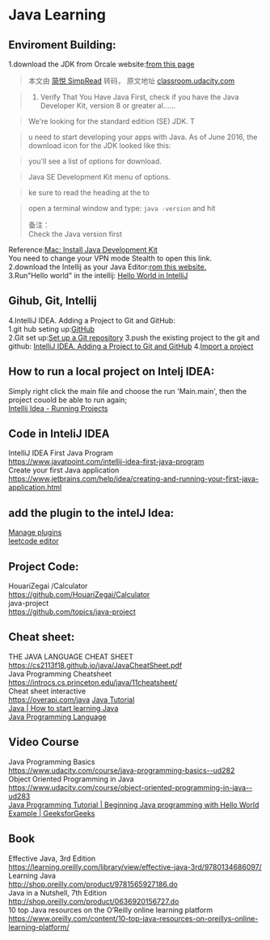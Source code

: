 # Java Learning
## Enviroment Building: 
1.download the JDK from Orcale website:[from this page](http://www.oracle.com/technetwork/java/javase/downloads/index.html)   
> 本文由 [简悦 SimpRead](http://ksria.com/simpread/) 转码， 原文地址 [classroom.udacity.com](https://classroom.udacity.com/courses/ud282/lessons/25293e79-04ae-438f-80ec-0ddba22f6f74/concepts/c0160443-0c73-4c65-a3e8-ce5e7f763ee1)

> 1. Verify That You Have Java First, check if you have the Java Developer Kit, version 8 or greater al......

> We're looking for the standard edition (SE) JDK. T

> u need to start developing your apps with Java. As of June 2016, the download icon for the JDK looked like this:

> you'll see a list of options for download.

> Java SE Development Kit menu of options.

> ke sure to read the heading at the to

> open a terminal window and type: `java -version` and hit
> 
> 备注：  
> Check the Java version first


Reference:[Mac: Install Java Development Kit](https://classroom.udacity.com/courses/ud282/lessons/8186340458/concepts/8ddd79b0-5a61-4e10-883a-95ff366e97a9)  
You need to change your VPN mode Stealth to open this link.  
2.download the Intellij as your Java Editor:[rom this website.](https://www.jetbrains.com/idea/download/#)  
3.Run"Hello world" in the intellij: [Hello World in IntelliJ](https://classroom.udacity.com/courses/ud282/lessons/8186340458/concepts/1bf68bfd-737d-4c41-96f6-9c086e50926b)  

## Gihub, Git, Intellij
4.IntelliJ IDEA. Adding a Project to Git and GitHub:  
1.git hub seting up:[GitHub](https://www.jetbrains.com/help/idea/github.html)  
2.Git set up:[Set up a Git repository](https://www.jetbrains.com/help/idea/set-up-a-git-repository.html) 
3.push the existing project to the git and github: 
[IntelliJ IDEA. Adding a Project to Git and GitHub](https://www.youtube.com/watch?v=mf2-MOl0VXY&ab_channel=IntelliJIDEAbyJetBrains) 
4.[Import a project](https://www.jetbrains.com/help/idea/import-project-or-module-wizard.html)  

## How to run a local project on Intelj IDEA:
Simply right  click the main file and choose the run  'Main.main', then the project couold be able to run again;  
[Intellij Idea - Running Projects](https://www.tutorialspoint.com/intellij_idea/intellij_idea_running_projects.htm)  

## Code in InteliJ IDEA
IntelliJ IDEA First Java Program
<br>https://www.javatpoint.com/intellij-idea-first-java-program
<br>Create your first Java application
<br>https://www.jetbrains.com/help/idea/creating-and-running-your-first-java-application.html

## add the plugin to the intelJ Idea: 
[Manage plugins](https://www.jetbrains.com/help/idea/managing-plugins.html)  
[leetcode editor](https://plugins.jetbrains.com/plugin/12132-leetcode-editor/versions) 


## Project Code:
HouariZegai /Calculator
<br>https://github.com/HouariZegai/Calculator
<br>java-project
<br>https://github.com/topics/java-project


## Cheat sheet:
THE JAVA LANGUAGE CHEAT SHEET
<br>https://cs2113f18.github.io/java/JavaCheatSheet.pdf
<br>Java Programming Cheatsheet
<br>https://introcs.cs.princeton.edu/java/11cheatsheet/
<br>Cheat sheet interactive
<br>https://overapi.com/java 
[Java Tutorial](https://www.w3schools.com/java/default.asp)  
[Java | How to start learning Java](https://www.geeksforgeeks.org/java-how-to-start-learning-java/)  
[Java Programming Language](https://www.geeksforgeeks.org/java/)  
## Video Course
Java Programming Basics
<br>https://www.udacity.com/course/java-programming-basics--ud282
<br>Object Oriented Programming in Java
<br>https://www.udacity.com/course/object-oriented-programming-in-java--ud283  
[Java Programming Tutorial | Beginning Java programming with Hello World Example | GeeksforGeeks](https://www.youtube.com/watch?v=lcJzw0JGfeE&list=PLqM7alHXFySENpNgw27MzGxLzNJuC_Kdj&ab_channel=GeeksforGeeks)  
## Book
Effective Java, 3rd Edition
<br>https://learning.oreilly.com/library/view/effective-java-3rd/9780134686097/
<br>Learning Java
<br>http://shop.oreilly.com/product/9781565927186.do
<br>Java in a Nutshell, 7th Edition
<br>http://shop.oreilly.com/product/0636920156727.do
<br>10 top Java resources on the O’Reilly online learning platform
<br>https://www.oreilly.com/content/10-top-java-resources-on-oreillys-online-learning-platform/


##
